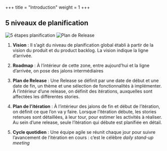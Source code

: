 +++
title = "Introduction"
weight = 1
+++

## 5 niveaux de planification

![5 étapes planification](../images/5etape_planification.png)
![Plan de Release](../images/release_plan.png)

1. **Vision** : Il s’agit du niveau de planification global établi à partir de la vision du produit et du product backlog. La vision indique la ligne d’arrivée.
   
2. **Roadmap** : À l’intérieur de cette zone, entre aujourd’hui et la ligne d’arrivée, on pose des jalons intermédiaires
   
3. **Plan de Release** : Une Release se définit par une date de début et une date de fin, un thème et une sélection de fonctionnalités à implémenter. À l’intérieur d’une release, on définit des itérations, auxquelles sont affectées les différentes stories.

4. **Plan de l'itération** : À l’intérieur des jalons de fin et début de l’itération, on définit ce que l’on va y faire. Lorsque l’itération débute, les stories retenues sont détaillées, à leur tour, pour estimer les activités à réaliser. Au sein d’une release, seule l’itération qui débute est planifiée en détail.

5. **Cycle quotidien** : Une équipe agile se réunit chaque jour pour suivre l’avancement de l’itération en cours : c’est le célèbre *daily stand-up meeting* 